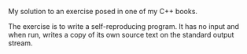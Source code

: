 My solution to an exercise posed in one of my C++ books.

The exercise is to write a self-reproducing program. It has no input and when run, writes a copy of its own source text on the standard output stream.

